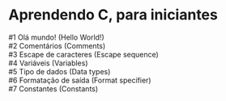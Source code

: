 # Aprendendo C, para iniciantes

#1 Olá mundo! (Hello World!)<br>
#2 Comentários (Comments)<br>
#3 Escape de caracteres (Escape sequence)<br>
#4 Variáveis (Variables)<br>
#5 Tipo de dados (Data types)<br>
#6 Formatação de saída (Format specifier)<br>
#7 Constantes (Constants)<br>


